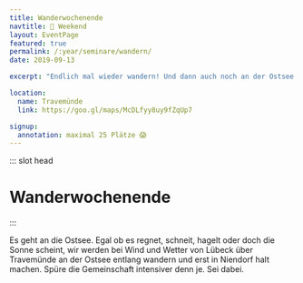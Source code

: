 ```yaml
---
title: Wanderwochenende
navtitle: 🚶 Weekend
layout: EventPage
featured: true
permalink: /:year/seminare/wandern/
date: 2019-09-13

excerpt: "Endlich mal wieder wandern! Und dann auch noch an der Ostsee."

location:
  name: Travemünde
  link: https://goo.gl/maps/McDLfyy8uy9fZqUp7

signup:
  annotation: maximal 25 Plätze 😱
---
```


::: slot head

# Wander&shy;wochenende

:::

Es geht an die Ostsee. Egal ob es regnet, schneit, hagelt oder doch die Sonne scheint, wir werden bei Wind und Wetter von Lübeck über Travemünde an der Ostsee entlang wandern und erst in Niendorf halt machen. Spüre die Gemeinschaft intensiver denn je. Sei dabei.
